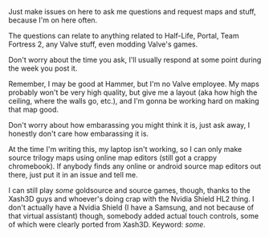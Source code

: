 Just make issues on here to ask me questions and request maps and stuff, because I'm on here often.

The questions can relate to anything related to Half-Life, Portal, Team Fortress 2, any Valve stuff, even modding Valve's games.

Don't worry about the time you ask, I'll usually respond at some point during the week you post it.

Remember, I may be good at Hammer, but I'm no Valve employee. My maps probably won't be very high quality, but give me a layout (aka how high the ceiling, where the walls go, etc.), and I'm gonna be working hard on making that map good.

Don't worry about how embarassing you might think it is, just ask away, I honestly don't care how embarassing it is.

At the time I'm writing this, my laptop isn't working, so I can only make source trilogy maps using online map editors (still got a crappy chromebook). If anybody finds any online or android source map editors out there, just put it in an issue and tell me.

I can still play _some_ goldsource and source games, though, thanks to the Xash3D guys and whoever's doing crap with the Nvidia Shield HL2 thing. I don't actually have a Nvidia Shield (I have a Samsung, and not because of that virtual assistant) though, somebody added actual touch controls, some of which were clearly ported from Xash3D. Keyword: _some_.
